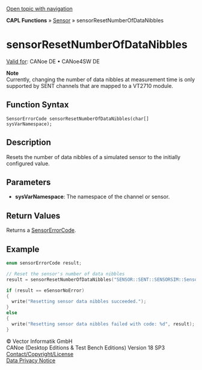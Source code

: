 [Open topic with navigation](../../../../../CANoeDEFamily.htm#Topics/CAPLFunctions/Sensor/Functions/CAPLfunctionSensorResetNumberOfDataNibbles.md)

**CAPL Functions** » [Sensor](../CAPLfunctionsSensorOverview.md) » sensorResetNumberOfDataNibbles

# sensorResetNumberOfDataNibbles

[Valid for](../../../Shared/FeatureAvailability.md): CANoe DE • CANoe4SW DE

**Note**  
Currently, changing the number of data nibbles at measurement time is only supported by SENT channels that are mapped to a VT2710 module.

## Function Syntax

```plaintext
SensorErrorCode sensorResetNumberOfDataNibbles(char[] sysVarNamespace);
```

## Description

Resets the number of data nibbles of a simulated sensor to the initially configured value.

## Parameters

- **sysVarNamespace**: The namespace of the channel or sensor.

## Return Values

Returns a [SensorErrorCode](../CAPLfunctionsSensorEnumeration.md).

## Example

```c
enum sensorErrorCode result;

// Reset the sensor's number of data nibbles
result = sensorResetNumberOfDataNibbles("SENSOR::SENT::SENSORSIM::Sensor");

if (result == eSensorNoError)
{
  write("Resetting sensor data nibbles succeeded.");
}
else
{
  write("Resetting sensor data nibbles failed with code: %d", result);
}
```

© Vector Informatik GmbH  
CANoe (Desktop Editions & Test Bench Editions) Version 18 SP3  
[Contact/Copyright/License](../../../Shared/ContactCopyrightLicense.md)  
[Data Privacy Notice](https://www.vector.com/int/en/company/get-info/privacy-policy/)
